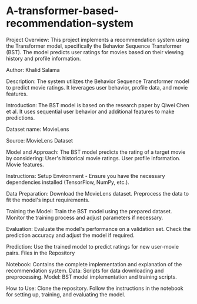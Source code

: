 # A-transformer-based-recommendation-system

Project Overview:
This project implements a recommendation system using the Transformer model, specifically the Behavior Sequence Transformer (BST). The model predicts user ratings for movies based on their viewing history and profile information.

Author:
Khalid Salama

Description:
The system utilizes the Behavior Sequence Transformer model to predict movie ratings. It leverages user behavior, profile data, and movie features.

Introduction:
The BST model is based on the research paper by Qiwei Chen et al. It uses sequential user behavior and additional features to make predictions.

Dataset name: MovieLens

Source: MovieLens Dataset

Model and Approach:
The BST model predicts the rating of a target movie by considering:
User's historical movie ratings.
User profile information.
Movie features.

Instructions:
Setup Environment -
Ensure you have the necessary dependencies installed (TensorFlow, NumPy, etc.).

Data Preparation:
Download the MovieLens dataset.
Preprocess the data to fit the model's input requirements.

Training the Model:
Train the BST model using the prepared dataset.
Monitor the training process and adjust parameters if necessary.

Evaluation:
Evaluate the model's performance on a validation set.
Check the prediction accuracy and adjust the model if required.

Prediction:
Use the trained model to predict ratings for new user-movie pairs.
Files in the Repository

Notebook: Contains the complete implementation and explanation of the recommendation system.
Data: Scripts for data downloading and preprocessing.
Model: BST model implementation and training scripts.

How to Use:
Clone the repository.
Follow the instructions in the notebook for setting up, training, and evaluating the model.

